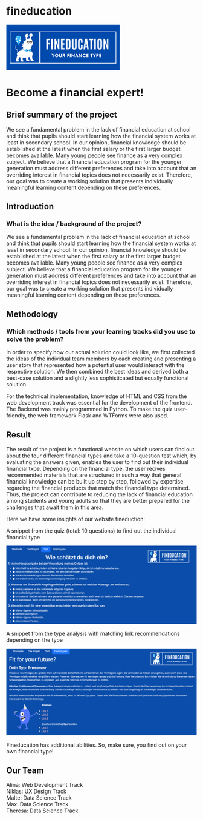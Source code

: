 # fineducation

<img src="images/Fineducation.Logo.png" width="300">

# Become a financial expert!
## Brief summary of the project

We see a fundamental problem in the lack of financial education at school and think that pupils should start learning how the financial system works at least in secondary school. In our opinion, financial knowledge should be established at the latest when the first salary or the first larger budget becomes available. Many young people see finance as a very complex subject. We believe that a financial education program for the younger generation must address different preferences and take into account that an overriding interest in financial topics does not necessarily exist. Therefore, our goal was to create a working solution that presents individually meaningful learning content depending on these preferences. 

## Introduction
### What is the idea / background of the project?

We see a fundamental problem in the lack of financial education at school and think that pupils should start learning how the financial system works at least in secondary school. In our opinion, financial knowledge should be established at the latest when the first salary or the first larger budget becomes available. Many young people see finance as a very complex subject. We believe that a financial education program for the younger generation must address different preferences and take into account that an overriding interest in financial topics does not necessarily exist. Therefore, our goal was to create a working solution that presents individually meaningful learning content depending on these preferences. 

## Methodology
### Which methods / tools from your learning tracks did you use to solve the problem? 

In order to specify how our actual solution could look like, we first collected the ideas of the individual team members by each creating and presenting a user story that represented how a potential user would interact with the respective solution. We then combined the best ideas and derived both a best-case solution and a slightly less sophisticated but equally functional solution. 

For the technical implementation, knowledge of HTML and CSS from the web development track was essential for the development of the frontend. The Backend was mainly programmed in Python. To make the quiz user-friendly, the web framework Flask and WTForms were also used. 


## Result

The result of the project is a functional website on which users can find out about the four different financial types and take a 10-question test which, by evaluating the answers given, enables the user to find out their individual financial txpe. Depending on the financial type, the user recives recommended materials that are structured in such a way that general financial knowledge can be built up step by step, followed by expertise regarding the financial products that match the financial type determined. Thus, the project can contribute to reducing the lack of financial education among students and young adults so that they are better prepared for the challenges that await them in this area. 

Here we have some insights of our website fineduction:

A snippet from the quiz (total: 10 questions) to find out the individual financial type

<img src="images/Test.png" width="700"> 

A snippet from the type analysis with matching link recommendations depending on the type

<img src="images/Testresult.png" width="700"> 

Fineducation has additional abilities. So, make sure, you find out on your own financial type!

## Our Team

Alina: Web Development Track <br>
Niklas: UX Design Track <br>
Malte: Data Science Track <br>
Max: Data Science Track <br>
Theresa: Data Science Track <br>



